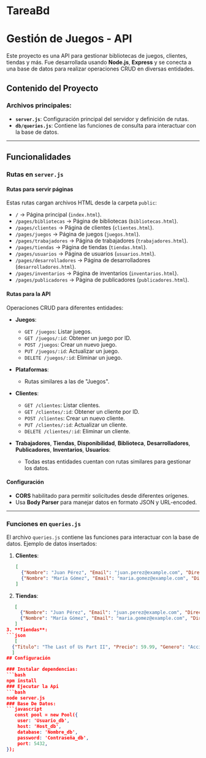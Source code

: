 # TareaBd
# Gestión de Juegos - API

Este proyecto es una API para gestionar bibliotecas de juegos, clientes, tiendas y más. Fue desarrollada usando **Node.js**, **Express** y se conecta a una base de datos para realizar operaciones CRUD en diversas entidades.

## Contenido del Proyecto

### Archivos principales:
- **`server.js`**: Configuración principal del servidor y definición de rutas.
- **`db/queries.js`**: Contiene las funciones de consulta para interactuar con la base de datos.

---

## Funcionalidades

### Rutas en `server.js`

#### **Rutas para servir páginas**
Estas rutas cargan archivos HTML desde la carpeta `public`:
- `/` → Página principal (`index.html`).
- `/pages/bibliotecas` → Página de bibliotecas (`bibliotecas.html`).
- `/pages/clientes` → Página de clientes (`clientes.html`).
- `/pages/juegos` → Página de juegos (`juegos.html`).
- `/pages/trabajadores` → Página de trabajadores (`trabajadores.html`).
- `/pages/tiendas` → Página de tiendas (`tiendas.html`).
- `/pages/usuarios` → Página de usuarios (`usuarios.html`).
- `/pages/desarrolladores` → Página de desarrolladores (`desarrolladores.html`).
- `/pages/inventarios` → Página de inventarios (`inventarios.html`).
- `/pages/publicadores` → Página de publicadores (`publicadores.html`).

#### **Rutas para la API**
Operaciones CRUD para diferentes entidades:

- **Juegos**:
  - `GET /juegos`: Listar juegos.
  - `GET /juegos/:id`: Obtener un juego por ID.
  - `POST /juegos`: Crear un nuevo juego.
  - `PUT /juegos/:id`: Actualizar un juego.
  - `DELETE /juegos/:id`: Eliminar un juego.

- **Plataformas**:
  - Rutas similares a las de "Juegos".

- **Clientes**:
  - `GET /clientes`: Listar clientes.
  - `GET /clientes/:id`: Obtener un cliente por ID.
  - `POST /clientes`: Crear un nuevo cliente.
  - `PUT /clientes/:id`: Actualizar un cliente.
  - `DELETE /clientes/:id`: Eliminar un cliente.

- **Trabajadores**, **Tiendas**, **Disponibilidad**, **Biblioteca**, **Desarrolladores**, **Publicadores**, **Inventarios**, **Usuarios**:
  - Todas estas entidades cuentan con rutas similares para gestionar los datos.

#### Configuración
- **CORS** habilitado para permitir solicitudes desde diferentes orígenes.
- Usa **Body Parser** para manejar datos en formato JSON y URL-encoded.

---

### Funciones en `queries.js`
El archivo `queries.js` contiene las funciones para interactuar con la base de datos. Ejemplo de datos insertados:

1. **Clientes**:
   ```json
   [
     {"Nombre": "Juan Pérez", "Email": "juan.perez@example.com", "Direccion": "Av. Siempre Viva 123"},
     {"Nombre": "María Gómez", "Email": "maria.gomez@example.com", "Direccion": "Calle Luna 456"}
   ]
2. **Tiendas**:
```json
   [
     {"Nombre": "Juan Pérez", "Email": "juan.perez@example.com", "Direccion": "Av. Siempre Viva 123"},
     {"Nombre": "María Gómez", "Email": "maria.gomez@example.com", "Direccion": "Calle Luna 456"}
   ]
3. **Tiendas**:
```json
   [
  {"Titulo": "The Last of Us Part II", "Precio": 59.99, "Genero": "Acción/Aventura", "Fecha_Lanzamiento": "2020-06-19"}
  ]
## Configuración

### Instalar dependencias:
```bash
npm install
### Ejecutar la Api
```bash
node server.js
### Base De Datos:
```javascript
   const pool = new Pool({
    user: 'Usuario_db',
    host: 'Host_db',
    database: 'Nombre_db',
    password: 'Contraseña_db',
    port: 5432,
});
